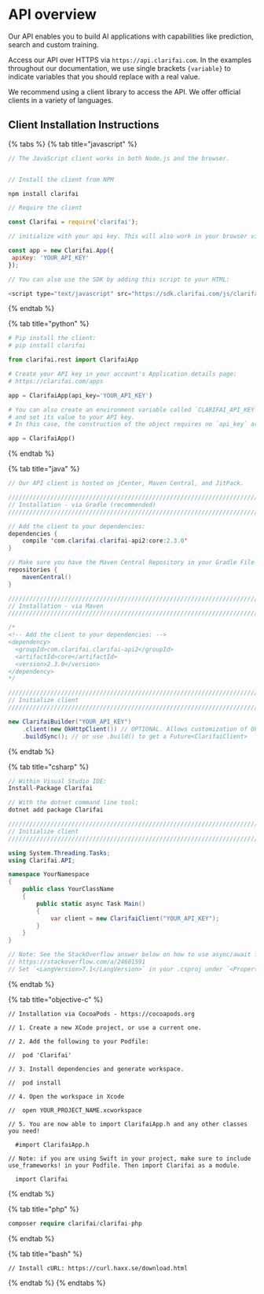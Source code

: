 # API overview

Our API enables you to build AI applications with capabilities like prediction, search and custom training.

Access our API over HTTPS via `https://api.clarifai.com`. In the examples throughout our documentation, we use single brackets `{variable}` to indicate variables that you should replace with a real value.

We recommend using a client library to access the API. We offer official clients in a variety of languages.

## Client Installation Instructions

{% tabs %}
{% tab title="javascript" %}
```javascript
// The JavaScript client works in both Node.js and the browser.


// Install the client from NPM

npm install clarifai

// Require the client

const Clarifai = require('clarifai');

// initialize with your api key. This will also work in your browser via http://browserify.org/

const app = new Clarifai.App({
 apiKey: 'YOUR_API_KEY'
});

// You can also use the SDK by adding this script to your HTML:

<script type="text/javascript" src="https://sdk.clarifai.com/js/clarifai-latest.js"></script>
```
{% endtab %}

{% tab title="python" %}
```python
# Pip install the client:
# pip install clarifai

from clarifai.rest import ClarifaiApp

# Create your API key in your account's Application details page:
# https://clarifai.com/apps

app = ClarifaiApp(api_key='YOUR_API_KEY')

# You can also create an environment variable called `CLARIFAI_API_KEY`
# and set its value to your API key.
# In this case, the construction of the object requires no `api_key` argument.

app = ClarifaiApp()
```
{% endtab %}

{% tab title="java" %}
```java
// Our API client is hosted on jCenter, Maven Central, and JitPack.

///////////////////////////////////////////////////////////////////////////////
// Installation - via Gradle (recommended)
///////////////////////////////////////////////////////////////////////////////

// Add the client to your dependencies:
dependencies {
    compile 'com.clarifai.clarifai-api2:core:2.3.0'
}

// Make sure you have the Maven Central Repository in your Gradle File
repositories {
    mavenCentral()
}

///////////////////////////////////////////////////////////////////////////////
// Installation - via Maven
///////////////////////////////////////////////////////////////////////////////

/*
<!-- Add the client to your dependencies: -->
<dependency>
  <groupId>com.clarifai.clarifai-api2</groupId>
  <artifactId>core</artifactId>
  <version>2.3.0</version>
</dependency>
*/

///////////////////////////////////////////////////////////////////////////////
// Initialize client
///////////////////////////////////////////////////////////////////////////////

new ClarifaiBuilder("YOUR_API_KEY")
    .client(new OkHttpClient()) // OPTIONAL. Allows customization of OkHttp by the user
    .buildSync(); // or use .build() to get a Future<ClarifaiClient>
```
{% endtab %}

{% tab title="csharp" %}
```csharp
// Within Visual Studio IDE:
Install-Package Clarifai

// With the dotnet command line tool:
dotnet add package Clarifai

///////////////////////////////////////////////////////////////////////////////
// Initialize client
///////////////////////////////////////////////////////////////////////////////

using System.Threading.Tasks;
using Clarifai.API;

namespace YourNamespace
{
    public class YourClassName
    {
        public static async Task Main()
        {
            var client = new ClarifaiClient("YOUR_API_KEY");
        }
    }
}

// Note: See the StackOverflow answer below on how to use async/await from the Main method in C# < 7.1:
// https://stackoverflow.com/a/24601591
// Set `<LangVersion>7.1</LangVersion>` in your .csproj under `<PropertyGroup/>`
```
{% endtab %}

{% tab title="objective-c" %}
```text
// Installation via CocoaPods - https://cocoapods.org

// 1. Create a new XCode project, or use a current one.

// 2. Add the following to your Podfile:

//  pod 'Clarifai'

// 3. Install dependencies and generate workspace.

//  pod install

// 4. Open the workspace in Xcode

//  open YOUR_PROJECT_NAME.xcworkspace

// 5. You are now able to import ClarifaiApp.h and any other classes you need!

  #import ClarifaiApp.h

// Note: if you are using Swift in your project, make sure to include use_frameworks! in your Podfile. Then import Clarifai as a module.

  import Clarifai
```
{% endtab %}

{% tab title="php" %}
```php
composer require clarifai/clarifai-php
```
{% endtab %}

{% tab title="bash" %}
```text
// Install cURL: https://curl.haxx.se/download.html
```
{% endtab %}
{% endtabs %}

